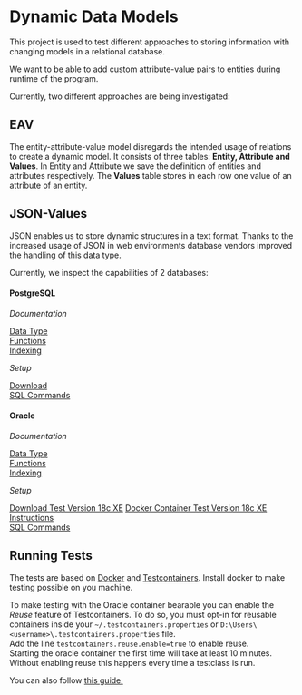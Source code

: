 # Dynamic Data Models

This project is used to test different approaches to storing information with changing models in a relational database.

We want to be able to add custom attribute-value pairs to entities during runtime of the program.

Currently, two different approaches are being investigated:

## EAV

The entity-attribute-value model disregards the intended usage of relations to create a dynamic model. 
It consists of three tables: **Entity, Attribute and Values**. In Entity and Attribute we save the definition of entities and attributes respectively. 
The **Values** table stores in each row one value of an attribute of an entity.

## JSON-Values

JSON enables us to store dynamic structures in a text format. 
Thanks to the increased usage of JSON in web environments database vendors improved the handling of this data type.

Currently, we inspect the capabilities of 2 databases:

#### PostgreSQL 

*Documentation*

[Data Type](https://www.postgresql.org/docs/13/datatype-json.html)  
[Functions](https://www.postgresql.org/docs/13/functions-json.html)  
[Indexing](https://www.postgresql.org/docs/13/datatype-json.html#JSON-INDEXING)  

*Setup*

[Download](https://www.postgresql.org/download/)  
[SQL Commands](src/main/resources/sql/postgre.sql)


#### Oracle

*Documentation*

[Data Type](https://docs.oracle.com/en/database/oracle/oracle-database/18/adjsn/json-in-oracle-database.html#GUID-F6282E67-CBDF-442E-946F-5F781BC14F33)  
[Functions](https://docs.oracle.com/en/database/oracle/oracle-database/18/adjsn/query-json-data.html#GUID-119E5069-77F2-45DC-B6F0-A1B312945590)  
[Indexing](https://docs.oracle.com/en/database/oracle/oracle-database/18/adjsn/indexes-for-json-data.html#GUID-8A1B098E-D4FE-436E-A715-D8B465655C0D)  

*Setup*

[Download Test Version 18c XE](https://www.oracle.com/database/technologies/xe-downloads.html)
[Docker Container Test Version 18c XE Instructions](https://github.com/oracle/docker-images/tree/master/OracleDatabase/SingleInstance)  
[SQL Commands](src/main/resources/sql/oracle.sql)

<!-- 

## PostgreSQL HSTORE

Since indexing JSON values in PostgreSQL requires simple JSON Objects, we could also consider using the key-value store of PostreSQL.

-->

## Running Tests

The tests are based on [Docker](https://www.docker.com/) and [Testcontainers](https://www.testcontainers.org/). Install docker to make testing possible on you machine.  

To make testing with the Oracle container bearable you can enable the *Reuse* feature of Testcontainers. To do so, you must opt-in for reusable containers inside your `~/.testcontainers.properties` or `D:\Users\<username>\.testcontainers.properties` file.  
Add the line `testcontainers.reuse.enable=true` to enable reuse.  
Starting the oracle container the first time will take at least 10 minutes. Without enabling reuse this happens every time a testclass is run.

You can also follow [this guide.](https://rieckpil.de/reuse-containers-with-testcontainers-for-fast-integration-tests/) 